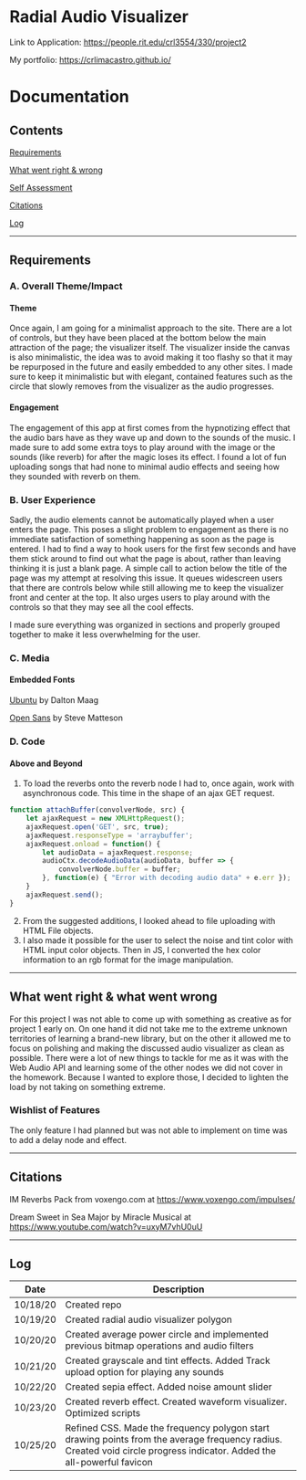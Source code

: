 # Radial Audio Visualizer

Link to Application: <https://people.rit.edu/crl3554/330/project2>

My portfolio: <https://crlimacastro.github.io/>

# Documentation

## Contents

[Requirements](#Requirements)

[What went right & wrong](#What-went-right-&-what-went-wrong)

[Self Assessment](#Self-Assessment)

[Citations](#Citations)

[Log](#Log)

------------------------------------

## Requirements

### A. Overall Theme/Impact

#### Theme

Once again, I am going for a minimalist approach to the site. There are a lot of controls, but they have been placed at the bottom below the main attraction of the page; the visualizer itself. The visualizer inside the canvas is also minimalistic, the idea was to avoid making it too flashy so that it may be repurposed in the future and easily embedded to any other sites. I made sure to keep it minimalistic but with elegant, contained features such as the circle that slowly removes from the visualizer as the audio progresses.

#### Engagement

The engagement of this app at first comes from the hypnotizing effect that the audio bars have as they wave up and down to the sounds of the music. I made sure to add some extra toys to play around with the image or the sounds (like reverb) for after the magic loses its effect. I found a lot of fun uploading songs that had none to minimal audio effects and seeing how they sounded with reverb on them.

### B. User Experience

Sadly, the audio elements cannot be automatically played when a user enters the page. This poses a slight problem to engagement as there is no immediate satisfaction of something happening as soon as the page is entered. I had to find a way to hook users for the first few seconds and have them stick around to find out what the page is about, rather than leaving thinking it is just a blank page. A simple call to action below the title of the page was my attempt at resolving this issue. It queues widescreen users that there are controls below while still allowing me to keep the visualizer front and center at the top. It also urges users to play around with the controls so that they may see all the cool effects.

I made sure everything was organized in sections and properly grouped together to make it less overwhelming for the user.

### C. Media

#### Embedded Fonts

[Ubuntu](https://fonts.google.com/specimen/Ubuntu) by Dalton Maag

[Open Sans](https://fonts.google.com/specimen/Open+Sans) by Steve Matteson

### D. Code

#### Above and Beyond

1. To load the reverbs onto the reverb node I had to, once again, work with asynchronous code. This time in the shape of an ajax GET request.
``` javascript
function attachBuffer(convolverNode, src) {
    let ajaxRequest = new XMLHttpRequest();
    ajaxRequest.open('GET', src, true);
    ajaxRequest.responseType = 'arraybuffer';
    ajaxRequest.onload = function() {
        let audioData = ajaxRequest.response;
        audioCtx.decodeAudioData(audioData, buffer => {
            convolverNode.buffer = buffer;
        }, function(e) { "Error with decoding audio data" + e.err });
    }
    ajaxRequest.send();
}
```
2. From the suggested additions, I looked ahead to file uploading with HTML File objects.
3. I also made it possible for the user to select the noise and tint color with HTML input color objects. Then in JS, I converted the hex color information to an rgb format for the image manipulation.


------------------------------------

## What went right & what went wrong

For this project I was not able to come up with something as creative as for project 1 early on. On one hand it did not take me to the extreme unknown territories of learning a brand-new library, but on the other it allowed me to focus on polishing and making the discussed audio visualizer as clean as possible. There were a lot of new things to tackle for me as it was with the Web Audio API and learning some of the other nodes we did not cover in the homework. Because I wanted to explore those, I decided to lighten the load by not taking on something extreme.

### Wishlist of Features

The only feature I had planned but was not able to implement on time was to add a delay node and effect.

------------------------------------

## Citations

IM Reverbs Pack from voxengo.com at https://www.voxengo.com/impulses/

Dream Sweet in Sea Major by Miracle Musical at https://www.youtube.com/watch?v=uxyM7vhU0uU

------------------------------------

## Log

|   Date   | Description                                                                                                                                                            |
|:--------:|------------------------------------------------------------------------------------------------------------------------------------------------------------------------|
| 10/18/20 | Created repo                                                                                                                                                           |
| 10/19/20 | Created radial audio visualizer polygon                                                                                                                                |
| 10/20/20 | Created average power circle and implemented previous bitmap operations and audio filters                                                                              |
| 10/21/20 | Created grayscale and tint effects. Added Track upload option for playing any sounds                                                                                   |
| 10/22/20 | Created sepia effect. Added noise amount slider                                                                                                                        |
| 10/23/20 | Created reverb effect. Created waveform visualizer. Optimized scripts                                                                                                  |
| 10/25/20 | Refined CSS. Made the frequency polygon start drawing points from the average frequency radius. Created void circle progress indicator. Added the all-powerful favicon |
